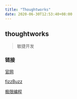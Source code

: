 ```yaml
---
title: "Thoughtworks"
date: 2020-06-30T12:53:40+08:00
---
```


## thoughtworks

> 敏捷开发

### 链接

[官网](https://insights.thoughtworks.cn/)

[fizzBuzz](https://insights.thoughtworks.cn/how-to-code-in-right-way/)

[极限编程](http://extremeprogramming.cn/)